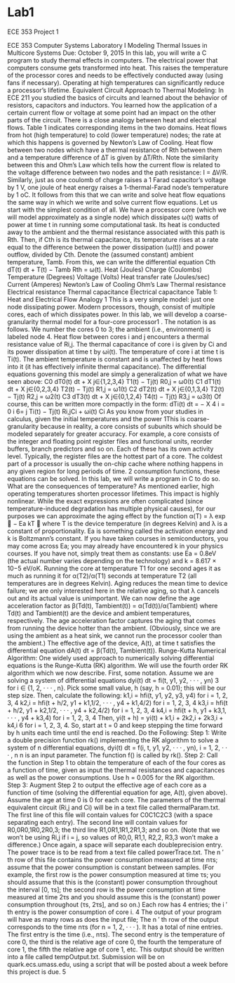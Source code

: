 # Lab1
ECE 353 Project 1

ECE 353 Computer Systems Laboratory I
Modeling Thermal Issues in Multicore Systems
Due: October 9, 2015
In this lab, you will write a C program to study thermal effects in computers. The electrical
power that computers consume gets transformed into heat. This raises the temperature of the
processor cores and needs to be effectively conducted away (using fans if necessary). Operating
at high temperatures can significantly reduce a processor’s lifetime.
Equivalent Circuit Approach to Thermal Modeling: In ECE 211 you studied the basics of circuits
and learned about the behavior of resistors, capacitors and inductors. You learned how the
application of a certain current flow or voltage at some point had an impact on the other parts
of the circuit.
There is a close analogy between heat and electrical flows. Table 1 indicates corresponding
items in the two domains. Heat flows from hot (high temperature) to cold (lower temperature)
nodes; the rate at which this happens is governed by Newton’s Law of Cooling. Heat flow
between two nodes which have a thermal resistance of Rth between them and a temperature
difference of ∆T is given by ∆T/Rth. Note the similarity between this and Ohm’s Law which
tells how the current flow is related to the voltage difference between two nodes and the path
resistance: I = ∆V/R. Similarly, just as one coulomb of charge raises a 1 Farad capacitor’s
voltage by 1 V, one joule of heat energy raises a 1-thermal-Farad node’s temperature by 1
oC.
It follows from this that we can write and solve heat flow equations the same way in which
we write and solve current flow equations. Let us start with the simplest condition of all. We
have a processor core (which we will model approximately as a single node) which dissipates
ω(t) watts of power at time t in running some computational task. Its heat is conducted away
to the ambient and the thermal resistance associated with this path is Rth. Then, if Cth is its
thermal capacitance, its temperature rises at a rate equal to the difference between the power
dissipation (ω(t)) and power outflow, divided by Cth. Denote the (assumed constant) ambient
temperature, Tamb. From this, we can write the differential equation
Cth
dT(t)
dt +
T(t) − Tamb
Rth
= ω(t).
Heat (Joules) Charge (Coulombs)
Temperature (Degrees) Voltage (Volts)
Heat transfer rate (Joules/sec) Current (Amperes)
Newton’s Law of Cooling Ohm’s Law
Thermal resistance Electrical resistance
Thermal capacitance Electrical capacitance
Table 1: Heat and Electrical Flow Analogy
1
This is a very simple model: just one node dissipating power. Modern processors, though,
consist of multiple cores, each of which dissipates power.
In this lab, we will develop a coarse-granularity thermal model for a four-core processor1
.
The notation is as follows. We number the cores 0 to 3; the ambient (i.e., environment) is
labeled node 4. Heat flow between cores i and j encounters a thermal resistance value of Ri,j.
The thermal capacitance of core i is given by Ci and its power dissipation at time t by ωi(t). The
temperature of core i at time t is Ti(t). The ambient temperature is constant and is unaffected
by heat flows into it (it has effectively infinite thermal capacitance).
The differential equations governing this model are simply a generalization of what we have
seen above:
C0
dT0(t)
dt +
X
j∈{1,2,3,4}
T1(t) − Tj(t)
R0,j
= ω0(t)
C1
dT1(t)
dt +
X
j∈{0,2,3,4}
T2(t) − Tj(t)
R1,j
= ω1(t)
C2
dT2(t)
dt
+
X
j∈{0,1,3,4}
T2(t) − Tj(t)
R2,j
= ω2(t)
C3
dT3(t)
dt +
X
j∈{0,1,2,4}
T4(t) − Tj(t)
R3,j
= ω3(t)
Of course, this can be written more compactly in the form:
dTi(t)
dt = − X
4
i = 0
i 6= j
Ti(t) − Tj(t)
Ri,jCi
+
ωi(t)
Ci
As you know from your studies in calculus, given the initial temperatures and the power
1This is coarse-granularity because in reality, a core consists of subunits which should be modeled separately
for greater accuracy. For example, a core consists of the integer and floating point register files and functional
units, reorder buffers, branch predictors and so on. Each of these has its own activity level. Typically, the register
files are the hottest part of a core. The coldest part of a processor is usually the on-chip cache where nothing
happens in any given region for long periods of time.
2
consumption functions, these equations can be solved. In this lab, we will write a program in C
to do so.
What are the consequences of temperature? As mentioned earlier, high operating temperatures
shorten processor lifetimes. This impact is highly nonlinear. While the exact expressions
are often complicated (since temperature-induced degradation has multiple physical causes), for
our purposes we can approximate the aging effect by the function
α(T) = λ exp 
−
Ea
kT 
where T is the device temperature (in degrees Kelvin) and λ is a constant of proportionality.
Ea is something called the activation energy and k is Boltzmann’s constant. If you have taken
courses in semiconductors, you may come across Ea; you may already have encountered k in
your physics courses. If you have not, simply treat them as constants: use Ea = 0.8eV (the
actual number varies depending on the technology) and k = 8.617 × 10−5 eV/oK. Running the
core at temperature T1 for one second ages it as much as running it for α(T2)/α(T1) seconds at
temperature T2 (all temperatures are in degrees Kelvin). Aging reduces the mean time to device
failure; we are only interested here in the relative aging, so that λ cancels out and its actual
value is unimportant.
We can now define the age acceleration factor as
β(Td(t), Tambient(t)) = α(Td(t))/α(Tambient)
where Td(t) and Tambient(t) are the device and ambient temperatures, respectively. The age
acceleration factor captures the aging that comes from running the device hotter than the
ambient. (Obviously, since we are using the ambient as a heat sink, we cannot run the processor
cooler than the ambient.)
The effective age of the device, A(t), at time t satisfies the differential equation
dA(t)
dt = β(Td(t), Tambient(t)).
Runge-Kutta Numerical Algorithm: One widely used approach to numerically solving differential
equations is the Runge-Kutta (RK) algorithm. We will use the fourth order RK algorithm
which we now describe. First, some notation. Assume we are solving a system of
differential equations
dyi(t)
dt
= fi(t, y1, y2, · · · , yn)
3
for i ∈ {1, 2, · · · , n}. Pick some small value, h (say, h = 0.01); this will be our step size. Then,
calculate the following:
k1,i = hfi(t, y1, y2, y3, y4) for i = 1, 2, 3, 4
k2,i = hfi(t + h/2, y1 + k1,1/2, · · · , y4 + k1,4/2) for i = 1, 2, 3, 4
k3,i = hfi(t + h/2, y1 + k2,1/2, · · · , y4 + k2,4/2) for i = 1, 2, 3, 4
k4,i = hfi(t + h, y1 + k3,1, · · · , y4 + k3,4) for i = 1, 2, 3, 4
Then,
yi(t + h) = yi(t) + k1,i + 2k2,i + 2k3,i + k4,i
6
for i = 1, 2, 3, 4.
So, start at t = 0 and keep stepping the time forward by h units each time until the end is
reached.
Do the Following:
Step 1: Write a double precision function rk() implementing the RK algorithm to solve a
system of n differential equations,
dyi(t)
dt = f(i, t, y1, y2, · · · , yn), i = 1, 2, · · · , n
n is an input parameter. The function f() is called by rk().
Step 2: Call the function in Step 1 to obtain the temperature of each of the four cores as a
function of time, given as input the thermal resistances and capacitances as well as the power
consumptions. Use h = 0.005 for the RK algorithm.
Step 3: Augment Step 2 to output the effective age of each core as a function of time (solving
the differential equation for age, A(t), given above). Assume the age at time 0 is 0 for each core.
The parameters of the thermal equivalent circuit (Ri,j and Ci) will be in a text file called
thermalParam.txt. The first line of this file will contain values for C0C1C2C3 (with a space
separating each entry). The second line will contain values for R0,0R0,1R0,2R0,3; the third
line R1,0R1,1R1,2R1,3; and so on. (Note that we won’t be using Ri,j if i = j, so values of
R0,0, R1,1, R2,2, R3,3 won’t make a difference.) Once again, a space will separate each doubleprecision
entry.
The power trace is to be read from a text file called powerTrace.txt. The n
′
th row of this
file contains the power consumption measured at time nτs; assume that the power consumption
is constant between samples. (For example, the first row is the power consumption measured
at time τs; you should assume that this is the (constant) power consumption throughout the
interval [0, τs]; the second row is the power consumption at time measured at time 2τs and you
should assume this is the (constant) power consumption throughout (τs, 2τs], and so on.) Each
row has 4 entries; the i
′
th entry is the power consumption of core i.
4
The output of your program will have as many rows as does the input file; The n
′
th row of
the output corresponds to the time nτs (for n = 1, 2, · · · ). It has a total of nine entries. The
first entry is the time (i.e., nτs). The second entry is the temperature of core 0, the third is the
relative age of core 0, the fourth the temperature of core 1, the fifth the relative age of core 1,
etc. This output should be written into a file called tempOutput.txt.
Submission will be on quark.ecs.umass.edu, using a script that will be posted about a week
before this project is due.
5
